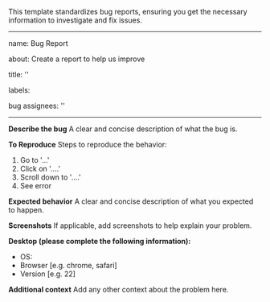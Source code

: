 This template standardizes bug reports, ensuring you get the necessary information to investigate and fix issues.

--------------------------------------------------------

name: Bug Report

about: Create a report to help us improve 

title: '' 

labels: 

bug assignees: ''

--------------------------------------------------------

**Describe the bug** A clear and concise description of what the bug is.

**To Reproduce** Steps to reproduce the behavior:
1. Go to '...'
2. Click on '....'
3. Scroll down to '....'
4. See error

**Expected behavior** A clear and concise description of what you expected to happen.

**Screenshots** If applicable, add screenshots to help explain your problem.

**Desktop (please complete the following information):**
* OS:
* Browser [e.g. chrome, safari]
* Version [e.g. 22]

**Additional context** Add any other context about the problem here.
